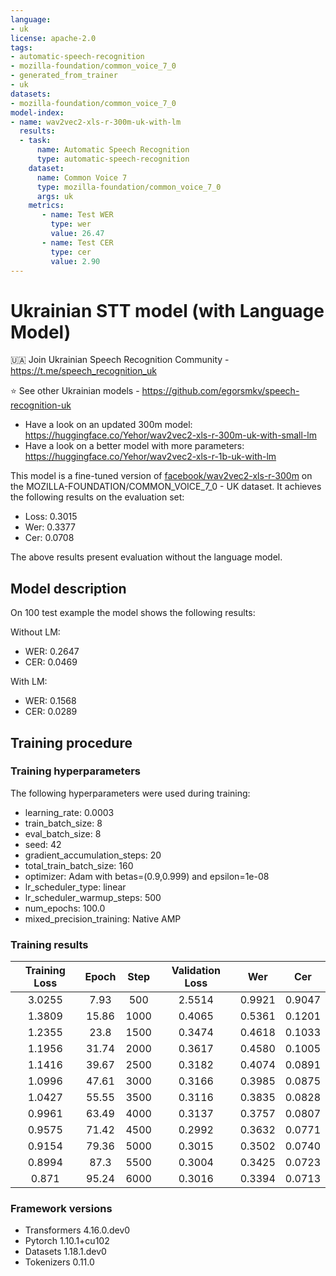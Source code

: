 ```yaml
---
language:
- uk
license: apache-2.0
tags:
- automatic-speech-recognition
- mozilla-foundation/common_voice_7_0
- generated_from_trainer
- uk
datasets:
- mozilla-foundation/common_voice_7_0
model-index:
- name: wav2vec2-xls-r-300m-uk-with-lm
  results:
  - task: 
      name: Automatic Speech Recognition 
      type: automatic-speech-recognition
    dataset:
      name: Common Voice 7
      type: mozilla-foundation/common_voice_7_0
      args: uk
    metrics:
       - name: Test WER
         type: wer
         value: 26.47
       - name: Test CER
         type: cer
         value: 2.90
---
```



# Ukrainian STT model (with Language Model)

🇺🇦 Join Ukrainian Speech Recognition Community - https://t.me/speech_recognition_uk

⭐ See other Ukrainian models - https://github.com/egorsmkv/speech-recognition-uk

- Have a look on an updated 300m model: https://huggingface.co/Yehor/wav2vec2-xls-r-300m-uk-with-small-lm
- Have a look on a better model with more parameters: https://huggingface.co/Yehor/wav2vec2-xls-r-1b-uk-with-lm

This model is a fine-tuned version of [facebook/wav2vec2-xls-r-300m](https://huggingface.co/facebook/wav2vec2-xls-r-300m) on the MOZILLA-FOUNDATION/COMMON_VOICE_7_0 - UK dataset.
It achieves the following results on the evaluation set:
- Loss: 0.3015
- Wer: 0.3377
- Cer: 0.0708

The above results present evaluation without the language model.

## Model description

On 100 test example the model shows the following results:

Without LM:

- WER: 0.2647
- CER: 0.0469

With LM:

- WER: 0.1568
- CER: 0.0289


## Training procedure

### Training hyperparameters

The following hyperparameters were used during training:
- learning_rate: 0.0003
- train_batch_size: 8
- eval_batch_size: 8
- seed: 42
- gradient_accumulation_steps: 20
- total_train_batch_size: 160
- optimizer: Adam with betas=(0.9,0.999) and epsilon=1e-08
- lr_scheduler_type: linear
- lr_scheduler_warmup_steps: 500
- num_epochs: 100.0
- mixed_precision_training: Native AMP

### Training results

| Training Loss | Epoch | Step | Validation Loss | Wer    | Cer    |
|:-------------:|:-----:|:----:|:---------------:|:------:|:------:|
| 3.0255        | 7.93  | 500  | 2.5514          | 0.9921 | 0.9047 |
| 1.3809        | 15.86 | 1000 | 0.4065          | 0.5361 | 0.1201 |
| 1.2355        | 23.8  | 1500 | 0.3474          | 0.4618 | 0.1033 |
| 1.1956        | 31.74 | 2000 | 0.3617          | 0.4580 | 0.1005 |
| 1.1416        | 39.67 | 2500 | 0.3182          | 0.4074 | 0.0891 |
| 1.0996        | 47.61 | 3000 | 0.3166          | 0.3985 | 0.0875 |
| 1.0427        | 55.55 | 3500 | 0.3116          | 0.3835 | 0.0828 |
| 0.9961        | 63.49 | 4000 | 0.3137          | 0.3757 | 0.0807 |
| 0.9575        | 71.42 | 4500 | 0.2992          | 0.3632 | 0.0771 |
| 0.9154        | 79.36 | 5000 | 0.3015          | 0.3502 | 0.0740 |
| 0.8994        | 87.3  | 5500 | 0.3004          | 0.3425 | 0.0723 |
| 0.871         | 95.24 | 6000 | 0.3016          | 0.3394 | 0.0713 |


### Framework versions

- Transformers 4.16.0.dev0
- Pytorch 1.10.1+cu102
- Datasets 1.18.1.dev0
- Tokenizers 0.11.0
